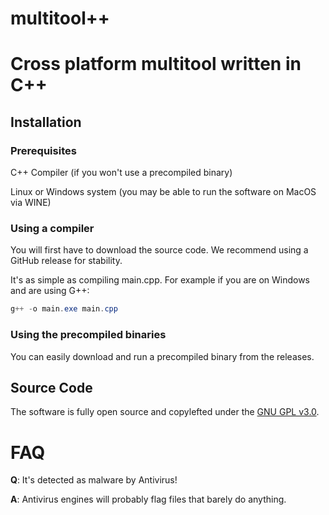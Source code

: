 # multitool++

# Cross platform multitool written in C++

## Installation

### Prerequisites
C++ Compiler (if you won't use a precompiled binary)

Linux or Windows system (you may be able to run the software on MacOS via WINE)

### Using a compiler
You will first have to download the source code. We recommend using a GitHub release for stability.

It's as simple as compiling main.cpp. For example if you are on Windows and are using G++:
```powershell
g++ -o main.exe main.cpp
```
### Using the precompiled binaries
You can easily download and run a precompiled binary from the releases.

## Source Code
The software is fully open source and copylefted under the [GNU GPL v3.0](./LICENSE).

# FAQ
**Q**: It's detected as malware by Antivirus!

**A**: Antivirus engines will probably flag files that barely do anything.
